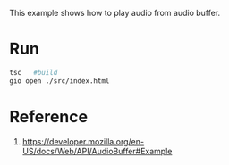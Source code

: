 This example shows how to play audio from audio buffer.

# Run
```bash
tsc   #build
gio open ./src/index.html
```

# Reference
1. https://developer.mozilla.org/en-US/docs/Web/API/AudioBuffer#Example